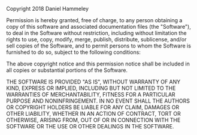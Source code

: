Copyright 2018 Daniel Hammeley

Permission is hereby granted, free of charge, to any person obtaining a copy of this software and associated documentation files (the 
"Software"), to deal in the Software without restriction, including without limitation the rights to use, copy, modify, merge, publish, 
distribute, sublicense, and/or sell copies of the Software, and to permit persons to whom the Software is furnished to do so, subject 
to the following conditions:

The above copyright notice and this permission notice shall be included in all copies or substantial portions of the Software.

THE SOFTWARE IS PROVIDED "AS IS", WITHOUT WARRANTY OF ANY KIND, EXPRESS OR IMPLIED, INCLUDING BUT NOT LIMITED TO THE WARRANTIES OF 
MERCHANTABILITY, FITNESS FOR A PARTICULAR PURPOSE AND NONINFRINGEMENT. IN NO EVENT SHALL THE AUTHORS OR COPYRIGHT HOLDERS BE LIABLE FOR 
ANY CLAIM, DAMAGES OR OTHER LIABILITY, WHETHER IN AN ACTION OF CONTRACT, TORT OR OTHERWISE, ARISING FROM, OUT OF OR IN CONNECTION WITH 
THE SOFTWARE OR THE USE OR OTHER DEALINGS IN THE SOFTWARE.
